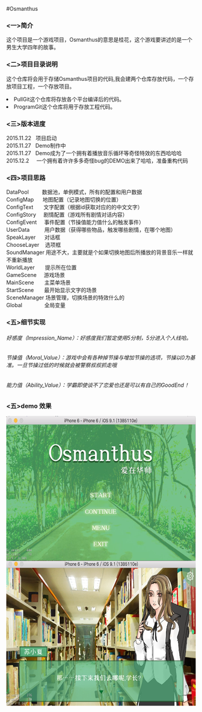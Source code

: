 #Osmanthus

### <一>简介
这个项目是一个游戏项目，Osmanthus的意思是桂花，这个游戏要讲述的是一个男生大学四年的故事。

### <二>项目目录说明
这个仓库将会用于存储Osmanthus项目的代码,我会建两个仓库存放代码，一个存放项目工程，一个存放项目。

<li>PullGit这个仓库将存放各个平台编译后的代码。

<li>ProgramGit这个仓库将用于存放工程代码。

### <三>版本进度
2015.11.22&nbsp;&nbsp;  项目启动</br>
2015.11.27&nbsp;&nbsp;  Demo制作中</br>
2015.11.27&nbsp;&nbsp;  Demo成为了一个拥有着播放音乐循环等奇怪特效的东西哈哈哈</br>
2015.12.2 &nbsp;&nbsp;&nbsp;  一个拥有着许许多多奇怪bug的DEMO出来了哈哈，准备重构代码</br>
### <四>项目思路

DataPool  &nbsp;&nbsp;&nbsp;&nbsp;&nbsp;&nbsp;&nbsp;&nbsp;数据池，单例模式，所有的配置和用户数据</br>
ConfigMap  &nbsp;&nbsp;&nbsp;&nbsp;&nbsp;地图配置（记录地图切换的位置）</br>
ConfigText &nbsp;&nbsp;&nbsp;&nbsp;&nbsp;&nbsp;文字配置（根据id获取对应的的中文文字）</br>
ConfigStory &nbsp;&nbsp;&nbsp;&nbsp;剧情配置（游戏所有剧情对话内容）</br>
ConfigEvent &nbsp;&nbsp;&nbsp;&nbsp;事件配置（节操值能力值什么的触发事件）</br>
UserData  &nbsp;&nbsp;&nbsp;&nbsp;&nbsp;&nbsp;&nbsp;&nbsp;&nbsp;用户数据（获得哪些物品，触发哪些剧情，在哪个地图）</br>
SpeakLayer &nbsp;&nbsp;&nbsp;&nbsp;&nbsp;对话框</br>
ChooseLayer  &nbsp;&nbsp;&nbsp;选项框</br>
SoundManager 用途不大，主要就是个如果切换地图后所播放的背景音乐一样就不重新播放</br>
WorldLayer  &nbsp;&nbsp;&nbsp;&nbsp;&nbsp;&nbsp;提示所在位置</br>
GameScene  &nbsp;&nbsp;&nbsp;&nbsp;游戏场景</br>
MainScene  &nbsp;&nbsp;&nbsp;&nbsp;&nbsp;&nbsp;主菜单场景</br>
StartScene  &nbsp;&nbsp;&nbsp;&nbsp;&nbsp;&nbsp;最开始显示文字的场景</br>
SceneManager  场景管理，切换场景的特效什么的</br>
Global  &nbsp;&nbsp;&nbsp;&nbsp;&nbsp;&nbsp;&nbsp;&nbsp;&nbsp;&nbsp;&nbsp;&nbsp;&nbsp;&nbsp;全局变量</br>
### <五>细节实现
###### 好感度（Impression_Name）：好感度我们暂定使用5分制，5分进入个人线哈。
###### 节操值（Moral_Value）：游戏中会有各种掉节操与增加节操的选项，节操以0为基准。一旦节操过低的时候就会被警察叔叔抓走哦
###### 能力值（Ability_Value）：学霸即使谈不了恋爱也还是可以有自己的GoodEnd！
### <五>demo 效果
<img src="https://github.com/AirOil/Test_X/blob/master/imgs/Osmanthus_1.png?raw=true" width = "667" height = "384" alt="Start" align=center />
<img src="https://github.com/AirOil/Test_X/blob/master/imgs/Osmanthus_2.png?raw=true" width = "667" height = "384" alt="Running" align=center />
